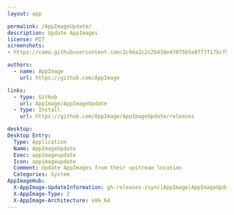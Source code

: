 ```yaml
---
layout: app

permalink: /AppImageUpdate/
description: Update AppImages
license: MIT
screenshots:
- https://camo.githubusercontent.com/2c9da2c2c2b43de47075b5e8f77f17bcf930f2b5/68747470733a2f2f6c68332e676f6f676c6575736572636f6e74656e742e636f6d2f2d56724139513657774c4f342f566e5863506c62505078492f41414141414141414145672f4370707368345148724b492f773339362d683237362d702f757064617465722e706e67

authors:
  - name: AppImage
    url: https://github.com/AppImage

links:
  - type: GitHub
    url: AppImage/AppImageUpdate
  - type: Install
    url: https://github.com/AppImage/AppImageUpdate/releases

desktop:
Desktop Entry:
  Type: Application
  Name: AppImageUpdate
  Exec: appimageupdate
  Icon: appimageupdate
  Comment: Update AppImages from their upstream location
  Categories: System
AppImageHub:
  X-AppImage-UpdateInformation: gh-releases-zsync|AppImage|AppImageUpdate|continuous|AppImageUpdate-*x86_64.AppImage.zsync
  X-AppImage-Type: 2
  X-AppImage-Architecture: x86_64
---
```

